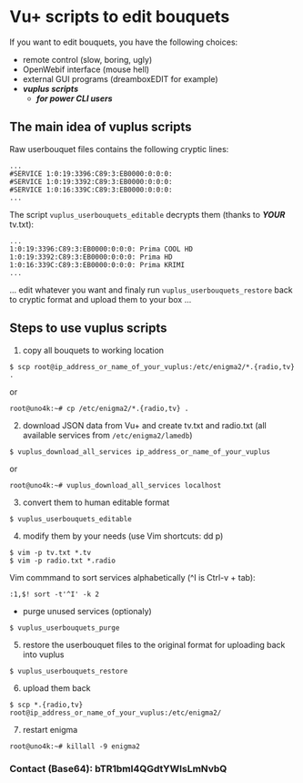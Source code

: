 # Vu+ scripts to edit bouquets
If you want to edit bouquets, you have the following choices:
- remote control (slow, boring, ugly)
- OpenWebif interface (mouse hell)
- external GUI programs (dreamboxEDIT for example)
- ***vuplus scripts***
  - ***for power CLI users***

## The main idea of vuplus scripts
Raw userbouquet files contains the following cryptic lines:
```
...
#SERVICE 1:0:19:3396:C89:3:EB0000:0:0:0:
#SERVICE 1:0:19:3392:C89:3:EB0000:0:0:0:
#SERVICE 1:0:16:339C:C89:3:EB0000:0:0:0:
...
```
The script `vuplus_userbouquets_editable` decrypts them (thanks to ***YOUR*** tv.txt):
```
...
1:0:19:3396:C89:3:EB0000:0:0:0:	Prima COOL HD
1:0:19:3392:C89:3:EB0000:0:0:0:	Prima HD
1:0:16:339C:C89:3:EB0000:0:0:0:	Prima KRIMI
...
```
... edit whatever you want and finaly run `vuplus_userbouquets_restore` back to cryptic format and upload them to your box ...
## Steps to use vuplus scripts
1. copy all bouquets to working location
```
$ scp root@ip_address_or_name_of_your_vuplus:/etc/enigma2/*.{radio,tv} .
```
   or
```
root@uno4k:~# cp /etc/enigma2/*.{radio,tv} .
```

2. download JSON data from Vu+ and create tv.txt and radio.txt (all available services from `/etc/enigma2/lamedb`)
```
$ vuplus_download_all_services ip_address_or_name_of_your_vuplus
```
   or
```
root@uno4k:~# vuplus_download_all_services localhost
```

3. convert them to human editable format
```
$ vuplus_userbouquets_editable
```

4. modify them by your needs (use Vim shortcuts: dd p)
```
$ vim -p tv.txt *.tv
$ vim -p radio.txt *.radio
```
Vim commmand to sort services alphabetically (^I is Ctrl-v + tab):
```
:1,$! sort -t'^I' -k 2
```

- purge unused services (optionaly)
```
$ vuplus_userbouquets_purge
```

5. restore the userbouquet files to the original format for uploading back into vuplus
```
$ vuplus_userbouquets_restore
```

6. upload them back
```
$ scp *.{radio,tv} root@ip_address_or_name_of_your_vuplus:/etc/enigma2/
```

7. restart enigma
```
root@uno4k:~# killall -9 enigma2
```

### Contact (Base64): bTR1bml4QGdtYWlsLmNvbQ
